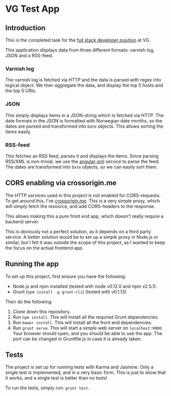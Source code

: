 # VG Test App

## Introduction
This is the completed task for the [full stack developer position](http://tech.vg.no/jobs/fullstack-utvikler/)
at VG.

This application displays data from three different formats: varnish log, JSON
and a RSS-feed.

### Varnish log

The varnish log is fetched via HTTP and the data is parsed with regex into
logical object. We then aggregate the data, and display the top 5 hosts and the
top 5 URIs.

### JSON

This simply displays items in a JSON-string which is fetched via HTTP. The
date formats in the JSON is formatted with Norwegian date months, so the dates
are parsed and transformed into `Date` objects. This allows sorting the items
easily.

### RSS-feed

This fetches an RSS feed, parses it and displays the items. Since parsing
RSS/XML is non-trivial, we use the [angular-xml](https://github.com/johngeorgewright/angular-xml)
service to parse the feed. The dates are transformed into `Date` objects, so
we can easily sort them.

## CORS enabling via crossorigin.me

The HTTP services used in this project is not enabled for CORS-requests. To get
around this, I've [crossorigin.me](http://crossorigin.me). This is a very simple
proxy, which will simply fetch the resource, and add CORS-headers to the
response.

This allows making this a pure front end app, which doesn't really require
a backend server.

This is obviously not a perfect solution, as it depends on a third party
service. A better solution would be to set up a simple proxy in Node.js or
similar, but I felt it was outside the scope of this project, as I wanted to
keep the focus on the actual frontend app.

## Running the app

To set up this project, first ensure you have the following:

   - Node.js and npm installed (tested with node v0.12.0 and npm v2.5.1).
   - Grunt (`npm install -g grunt-cli`) (tested with v0.1.13)

Then do the following:

  1. Clone down this repository.
  2. Run `npm install`. This will install all the required Grunt dependencies.
  3. Run `bower install`. This will install all the front end dependencies.
  4. Run `grunt serve`. This will start a simple web server on `localhost:9000`.
     Your browser should open, and you should be able to use the app. The port
     can be changed in Gruntfile.js in case it is already taken.

## Tests

The project is set up for running tests with Karma and Jasmine. Only a single
test is implemented, and in a very basic form. This is just to show that it
works, and a single test is better than no tests!

To run the tests, simply run: `grunt test`.
